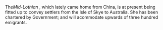 The*Mid-Lothian* , which lately came home from China, is at present being fitted up to convey settlers from the Isle of Skye to Australia. She has been chartered by Government; and will acommodate upwards of three hundred emigrants.